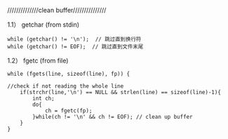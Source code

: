//////////////clean buffer///////////////

1.1）	getchar (from stdin)

	while (getchar() != '\n');  // 跳过直到换行符
	while (getchar() != EOF);  // 跳过直到文件末尾
 
1.2）	fgetc (from file)

	while (fgets(line, sizeof(line), fp)) {  
 
 	//check if not reading the whole line
		if(strchr(line,'\n') == NULL && strlen(line) == sizeof(line)-1){
			int ch;
			do{
				ch = fgetc(fp);
			}while(ch != '\n' && ch != EOF); // clean up buffer
		}
	}
